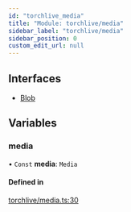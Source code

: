 ```yaml
---
id: "torchlive_media"
title: "Module: torchlive/media"
sidebar_label: "torchlive/media"
sidebar_position: 0
custom_edit_url: null
---
```


## Interfaces

- [Blob](../interfaces/torchlive_media.blob.md)

## Variables

### media

• `Const` **media**: `Media`

#### Defined in

[torchlive/media.ts:30](https://github.com/pytorch/live/blob/23cc5ee/react-native-pytorch-core/src/torchlive/media.ts#L30)
